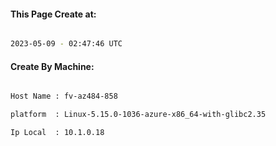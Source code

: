 
   
#### This Page Create at:

```bash

2023-05-09 - 02:47:46 UTC

```

#### Create By Machine:

```bash

Host Name : fv-az484-858

platform  : Linux-5.15.0-1036-azure-x86_64-with-glibc2.35

Ip Local  : 10.1.0.18

```

